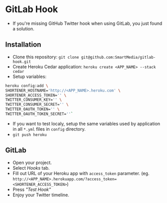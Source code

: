 # GitLab Hook
* If you're missing GitHub Twitter hook when using GitLab, you just found a solution.

## Installation
* Clone this repository: `git clone git@github.com:SmartMedia/gitlab-hook.git`
* Create Heroku Cedar application: `heroku create <APP_NAME> --stack cedar`
* Setup variables:

```bash
heroku config:add \
SHORTENER_HOSTNAME='http://<APP_NAME>.heroku.com' \
SHORTENER_ACCESS_TOKEN='' \
TWITTER_CONSUMER_KEY='' \
TWITTER_CONSUMER_SECRET='' \
TWITTER_OAUTH_TOKEN='' \
TWITTER_OAUTH_TOKEN_SECRET=''`
```

* If you want to test localy, setup the same variables used by application in all `*.yml` files in `config` directory.
* `git push heroku`

## GitLab
* Open your project.
* Select _Hooks_ tab.
* Fill out URL of your Heroku app with `access_token` parameter.
(eg. `http://<APP_NAME>.herokuapp.com/?access_token=<SHORTENER_ACCESS_TOKEN>`)
* Press _"Test Hook"_
* Enjoy your Twitter timeline.
